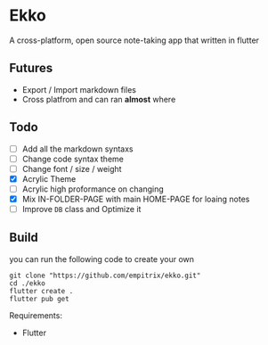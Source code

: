 # Ekko
A cross-platform, open source note-taking app that written in flutter


## Futures
- Export / Import markdown files
- Cross platfrom and can ran **almost** where

## Todo
- [ ] Add all the markdown syntaxs
- [ ] Change code syntax theme
- [ ] Change font / size / weight 
- [x] Acrylic Theme
- [ ] Acrylic high proformance on changing
- [x] Mix IN-FOLDER-PAGE with main HOME-PAGE for loaing notes
- [ ] Improve `DB` class and Optimize it

## Build
you can run the following code to create your own


```shell
git clone "https://github.com/empitrix/ekko.git"
cd ./ekko
flutter create .
flutter pub get
```
Requirements:
- Flutter
